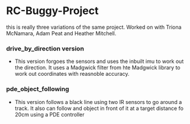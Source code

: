 # RC-Buggy-Project

this is really three variations of the same project. Worked on with Triona McNamara, Adam Peat and Heather Mitchell.

### drive_by_direction version
- This version forgoes the sensors and uses the inbuilt imu to work out the direction. It uses a Madgwick filter from hte Madgwick library to work out coordinates with reasnoble accuracy.

### pde_object_following
- This version follows a black line using two IR sensors to go around a track. It also can follow and object in front of it at a target distance fo 20cm using a PDE controller
